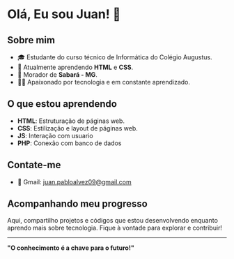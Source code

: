 # Olá, Eu sou Juan! 👋

## Sobre mim

- 🎓 Estudante do curso técnico de Informática do Colégio Augustus.
- 🌱 Atualmente aprendendo **HTML** e **CSS**.
- 📍 Morador de **Sabará - MG**.
- 🧑‍💻 Apaixonado por tecnologia e em constante aprendizado.

## O que estou aprendendo

- **HTML**: Estruturação de páginas web.
- **CSS**: Estilização e layout de páginas web.
- **JS**: Interação com usuario
- **PHP**: Conexão com banco de dados

## Contate-me

- 📧 Gmail: juan.pabloalvez09@gmail.com

## Acompanhando meu progresso

Aqui, compartilho projetos e códigos que estou desenvolvendo enquanto aprendo mais sobre tecnologia. Fique à vontade para explorar e contribuir!

---

**"O conhecimento é a chave para o futuro!"**
